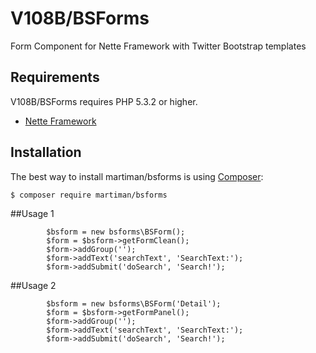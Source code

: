 V108B/BSForms
======
Form Component for Nette Framework with Twitter Bootstrap templates


Requirements
------------

V108B/BSForms requires PHP 5.3.2 or higher.

- [Nette Framework](https://github.com/nette/nette)


Installation
------------

The best way to install martiman/bsforms is using  [Composer](http://getcomposer.org/):

```sh
$ composer require martiman/bsforms
```


##Usage 1
```
		$bsform = new bsforms\BSForm();
		$form = $bsform->getFormClean();
		$form->addGroup('');
		$form->addText('searchText', 'SearchText:');
		$form->addSubmit('doSearch', 'Search!');
```

##Usage 2
```
		$bsform = new bsforms\BSForm('Detail');
		$form = $bsform->getFormPanel();
		$form->addGroup('');
		$form->addText('searchText', 'SearchText:');
		$form->addSubmit('doSearch', 'Search!');
```
